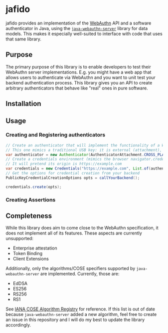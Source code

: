 # jafido

jafido provides an implementation of the [WebAuthn](https://www.w3.org/TR/2021/REC-webauthn-2-20210408/) API and a software authenticator in Java, 
using the [`java-webauthn-server`](https://developers.yubico.com/java-webauthn-server/) library for data models. This makes it especially well-suited 
to interface with code that uses that same library.

## Purpose
The primary purpose of this library is to enable developers to test their WebAuthn server implementations.
E.g. you might have a web app that allows users to authenticate via WebAuthn and you want to unit test your 
backend authentication process. This library gives you an API to create arbitrary authenticators that behave
like "real" ones in pure software.

## Installation

## Usage

### Creating and Registering authenticators
```java
// Create an authenticator that will implement the functionality of a WebAuthn authenticator in pure software
// This one mimics a traditional USB key: it is external (attachment), does not have proper storage for keys and can verify users (e.g. via a pin code)
var authenticator = new Authenticator(AuthenticatorAttachment.CROSS_PLATFORM, false, true);
// Create a credentials environment (mimics the browser navigator.credentials API)
// It will pretend its origin is https://example.com
var credentials = new Credentials("https://example.com", List.of(authenticator));
// Get the options for credential creation from your backend
PublicKeyCredentialCreationOptions opts = callYourBackend();

credentials.create(opts);
```

### Creating Assertions

## Completeness

While this library does aim to come close to the WebAuthn specification, it does not implement all of its features.
These aspects are currently unsupported:
- Enterprise attestation
- Token Binding
- Client Extensions

Additionally, only the algorithms/COSE specifiers supported by `java-webauthn-server` are implemented. 
Currently, those are:
- EdDSA
- ES256
- RS256
- RS1

See [IANA COSE Algorithm Registry](https://www.iana.org/assignments/cose/cose.xhtml#algorithms) for reference.
If this list is out of date because `java-webauthn-server` added a new algorithm, feel free to create an issue in 
this repository and I will do my best to update the library accordingly.